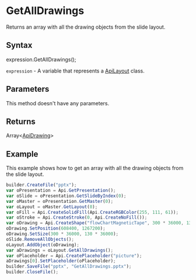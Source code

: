 # GetAllDrawings

Returns an array with all the drawing objects from the slide layout.

## Syntax

expression.GetAllDrawings();

`expression` - A variable that represents a [ApiLayout](../ApiLayout.md) class.

## Parameters

This method doesn't have any parameters.

## Returns

Array<[ApiDrawing](../../ApiDrawing/ApiDrawing.md)>

## Example

This example shows how to get an array with all the drawing objects from the slide layout.

```javascript
builder.CreateFile("pptx");
var oPresentation = Api.GetPresentation();
var oSlide = oPresentation.GetSlideByIndex(0);
var oMaster = oPresentation.GetMaster(0);
var oLayout = oMaster.GetLayout(0);
var oFill = Api.CreateSolidFill(Api.CreateRGBColor(255, 111, 61));
var oStroke = Api.CreateStroke(0, Api.CreateNoFill());
var oDrawing = Api.CreateShape("flowChartMagneticTape", 300 * 36000, 130 * 36000, oFill, oStroke);
oDrawing.SetPosition(608400, 1267200);
oDrawing.SetSize(300 * 36000, 130 * 36000);
oSlide.RemoveAllObjects();
oLayout.AddObject(oDrawing);
var aDrawings = oLayout.GetAllDrawings();
var oPlaceholder = Api.CreatePlaceholder("picture");
aDrawings[0].SetPlaceholder(oPlaceholder);
builder.SaveFile("pptx", "GetAllDrawings.pptx");
builder.CloseFile();
```